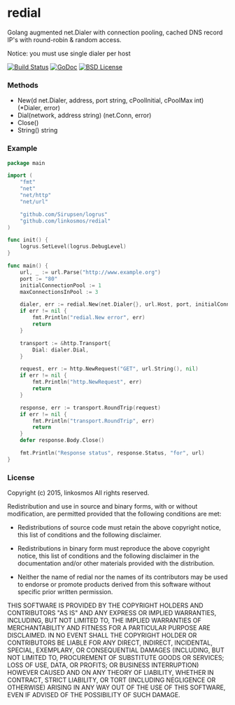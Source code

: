 # redial

Golang augmented net.Dialer with connection pooling, cached DNS record IP's with round-robin &amp; random access.

Notice: you must use single dialer per host

[![Build Status](https://travis-ci.org/linkosmos/redial.svg?branch=master)](https://travis-ci.org/linkosmos/redial)
[![GoDoc](http://godoc.org/github.com/linkosmos/redial?status.svg)](http://godoc.org/github.com/linkosmos/redial)
[![BSD License](http://img.shields.io/badge/license-BSD-blue.svg)](http://opensource.org/licenses/BSD-3-Clause)

### Methods
 - New(d net.Dialer, address, port string, cPoolInitial, cPoolMax int) (*Dialer, error)
 - Dial(network, address string) (net.Conn, error)
 - Close()
 - String() string

### Example

```go
package main

import (
	"fmt"
	"net"
	"net/http"
	"net/url"

	"github.com/Sirupsen/logrus"
	"github.com/linkosmos/redial"
)

func init() {
	logrus.SetLevel(logrus.DebugLevel)
}

func main() {
	url, _ := url.Parse("http://www.example.org")
	port := "80"
	initialConnectionPool := 1
	maxConnectionsInPool := 3

	dialer, err := redial.New(net.Dialer{}, url.Host, port, initialConnectionPool, maxConnectionsInPool)
	if err != nil {
		fmt.Println("redial.New error", err)
		return
	}

	transport := &http.Transport{
		Dial: dialer.Dial,
	}

	request, err := http.NewRequest("GET", url.String(), nil)
	if err != nil {
		fmt.Println("http.NewRequest", err)
		return
	}

	response, err := transport.RoundTrip(request)
	if err != nil {
		fmt.Println("transport.RoundTrip", err)
		return
	}
	defer response.Body.Close()

	fmt.Println("Response status", response.Status, "for", url)
}
```


### License

Copyright (c) 2015, linkosmos
All rights reserved.

Redistribution and use in source and binary forms, with or without
modification, are permitted provided that the following conditions are met:

* Redistributions of source code must retain the above copyright notice, this
  list of conditions and the following disclaimer.

* Redistributions in binary form must reproduce the above copyright notice,
  this list of conditions and the following disclaimer in the documentation
  and/or other materials provided with the distribution.

* Neither the name of redial nor the names of its
  contributors may be used to endorse or promote products derived from
  this software without specific prior written permission.

THIS SOFTWARE IS PROVIDED BY THE COPYRIGHT HOLDERS AND CONTRIBUTORS "AS IS"
AND ANY EXPRESS OR IMPLIED WARRANTIES, INCLUDING, BUT NOT LIMITED TO, THE
IMPLIED WARRANTIES OF MERCHANTABILITY AND FITNESS FOR A PARTICULAR PURPOSE ARE
DISCLAIMED. IN NO EVENT SHALL THE COPYRIGHT HOLDER OR CONTRIBUTORS BE LIABLE
FOR ANY DIRECT, INDIRECT, INCIDENTAL, SPECIAL, EXEMPLARY, OR CONSEQUENTIAL
DAMAGES (INCLUDING, BUT NOT LIMITED TO, PROCUREMENT OF SUBSTITUTE GOODS OR
SERVICES; LOSS OF USE, DATA, OR PROFITS; OR BUSINESS INTERRUPTION) HOWEVER
CAUSED AND ON ANY THEORY OF LIABILITY, WHETHER IN CONTRACT, STRICT LIABILITY,
OR TORT (INCLUDING NEGLIGENCE OR OTHERWISE) ARISING IN ANY WAY OUT OF THE USE
OF THIS SOFTWARE, EVEN IF ADVISED OF THE POSSIBILITY OF SUCH DAMAGE.
